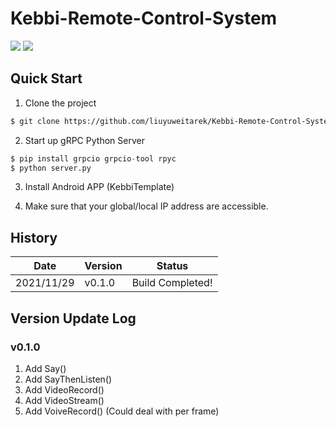 # Kebbi-Remote-Control-System


![](https://img.shields.io/badge/Author-Yuwei%20Liu%20Tarek-blue)
![](https://img.shields.io/badge/version-v0.1.0-brightgreen)



## Quick Start

1. Clone the project
  ```sh
  $ git clone https://github.com/liuyuweitarek/Kebbi-Remote-Control-System.git
  ```
2. Start up gRPC Python Server
  ```python
  $ pip install grpcio grpcio-tool rpyc
  $ python server.py
  ```
3. Install Android APP (KebbiTemplate)

4. Make sure that your global/local IP address are accessible.

## History
|Date          |Version          |Status        | 
|--------------|-----------------|--------------|
|2021/11/29    |v0.1.0           |Build Completed!|

## Version Update Log
### v0.1.0
1. Add Say()
2. Add SayThenListen()
3. Add VideoRecord()
4. Add VideoStream()
5. Add VoiveRecord() (Could deal with per frame) 
